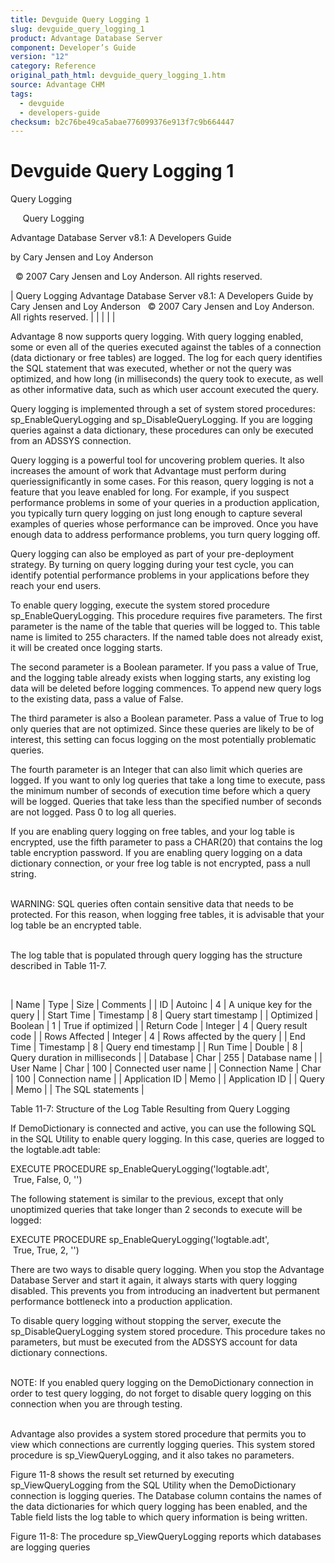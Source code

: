 ```yaml
---
title: Devguide Query Logging 1
slug: devguide_query_logging_1
product: Advantage Database Server
component: Developer’s Guide
version: "12"
category: Reference
original_path_html: devguide_query_logging_1.htm
source: Advantage CHM
tags:
  - devguide
  - developers-guide
checksum: b2c76be49ca5abae776099376e913f7c9b664447
---
```


# Devguide Query Logging 1

Query Logging

     Query Logging

Advantage Database Server v8.1: A Developers Guide

by Cary Jensen and Loy Anderson

  © 2007 Cary Jensen and Loy Anderson. All rights reserved.

| Query Logging  Advantage Database Server v8.1: A Developers Guide  by Cary Jensen and Loy Anderson    © 2007 Cary Jensen and Loy Anderson. All rights reserved. |  |  |  |  |

Advantage 8 now supports query logging. With query logging enabled, some or even all of the queries executed against the tables of a connection (data dictionary or free tables) are logged. The log for each query identifies the SQL statement that was executed, whether or not the query was optimized, and how long (in milliseconds) the query took to execute, as well as other informative data, such as which user account executed the query.

Query logging is implemented through a set of system stored procedures: sp\_EnableQueryLogging and sp\_DisableQueryLogging. If you are logging queries against a data dictionary, these procedures can only be executed from an ADSSYS connection.

Query logging is a powerful tool for uncovering problem queries. It also increases the amount of work that Advantage must perform during queriessignificantly in some cases. For this reason, query logging is not a feature that you leave enabled for long. For example, if you suspect performance problems in some of your queries in a production application, you typically turn query logging on just long enough to capture several examples of queries whose performance can be improved. Once you have enough data to address performance problems, you turn query logging off.

Query logging can also be employed as part of your pre-deployment strategy. By turning on query logging during your test cycle, you can identify potential performance problems in your applications before they reach your end users.

To enable query logging, execute the system stored procedure sp\_EnableQueryLogging. This procedure requires five parameters. The first parameter is the name of the table that queries will be logged to. This table name is limited to 255 characters. If the named table does not already exist, it will be created once logging starts.

The second parameter is a Boolean parameter. If you pass a value of True, and the logging table already exists when logging starts, any existing log data will be deleted before logging commences. To append new query logs to the existing data, pass a value of False.

The third parameter is also a Boolean parameter. Pass a value of True to log only queries that are not optimized. Since these queries are likely to be of interest, this setting can focus logging on the most potentially problematic queries.

The fourth parameter is an Integer that can also limit which queries are logged. If you want to only log queries that take a long time to execute, pass the minimum number of seconds of execution time before which a query will be logged. Queries that take less than the specified number of seconds are not logged. Pass 0 to log all queries.

If you are enabling query logging on free tables, and your log table is encrypted, use the fifth parameter to pass a CHAR(20) that contains the log table encryption password. If you are enabling query logging on a data dictionary connection, or your free log table is not encrypted, pass a null string.

   
WARNING: SQL queries often contain sensitive data that needs to be protected. For this reason, when logging free tables, it is advisable that your log table be an encrypted table.  
 

The log table that is populated through query logging has the structure described in Table 11-7.

 

| Name | Type | Size | Comments |
| ID | Autoinc | 4 | A unique key for the query |
| Start Time | Timestamp | 8 | Query start timestamp |
| Optimized | Boolean | 1 | True if optimized |
| Return Code | Integer | 4 | Query result code |
| Rows Affected | Integer | 4 | Rows affected by the query |
| End Time | Timestamp | 8 | Query end timestamp |
| Run Time | Double | 8 | Query duration in milliseconds |
| Database | Char | 255 | Database name |
| User Name | Char | 100 | Connected user name |
| Connection Name | Char | 100 | Connection name |
| Application ID | Memo |  | Application ID |
| Query | Memo |  | The SQL statements |

Table 11-7: Structure of the Log Table Resulting from Query Logging

If DemoDictionary is connected and active, you can use the following SQL in the SQL Utility to enable query logging. In this case, queries are logged to the logtable.adt table:

EXECUTE PROCEDURE sp\_EnableQueryLogging('logtable.adt',  
  True, False, 0, '')

The following statement is similar to the previous, except that only unoptimized queries that take longer than 2 seconds to execute will be logged:

EXECUTE PROCEDURE sp\_EnableQueryLogging('logtable.adt',  
  True, True, 2, '')

There are two ways to disable query logging. When you stop the Advantage Database Server and start it again, it always starts with query logging disabled. This prevents you from introducing an inadvertent but permanent performance bottleneck into a production application.

To disable query logging without stopping the server, execute the sp\_DisableQueryLogging system stored procedure. This procedure takes no parameters, but must be executed from the ADSSYS account for data dictionary connections.

   
NOTE: If you enabled query logging on the DemoDictionary connection in order to test query logging, do not forget to disable query logging on this connection when you are through testing.  
 

Advantage also provides a system stored procedure that permits you to view which connections are currently logging queries. This system stored procedure is sp\_ViewQueryLogging, and it also takes no parameters.

Figure 11-8 shows the result set returned by executing sp\_ViewQueryLogging from the SQL Utility when the DemoDictionary connection is logging queries. The Database column contains the names of the data dictionaries for which query logging has been enabled, and the Table field lists the log table to which query information is being written.

Figure 11-8: The procedure sp\_ViewQueryLogging reports which databases are logging queries
